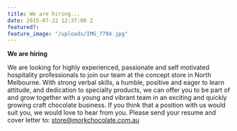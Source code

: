 ```yaml
---
title: We are hiring...
date: 2015-07-22 12:37:00 Z
featured?: 
feature_image: "/uploads/IMG_7794.jpg"
---
```


**We are hiring**

We are looking for highly experienced, passionate and self motivated hospitality professionals to join our team at the concept store in North Melbourne. With strong verbal skills, a humble, positive and eager to learn attitude, and dedication to specialty products, we can offer you to be part of and grow together with a young and vibrant team in an exciting and quickly growing craft chocolate business. If you think that a position with us would suit you, we would love to hear from you. Please send your resume and cover letter to: store@morkchocolate.com.au
